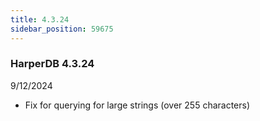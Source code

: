 ```yaml
---
title: 4.3.24
sidebar_position: 59675
---
```


### HarperDB 4.3.24
9/12/2024

* Fix for querying for large strings (over 255 characters)